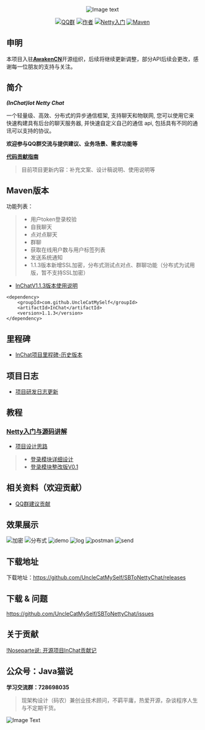 
<div align=center>

![Image text](https://raw.githubusercontent.com/UncleCatMySelf/img-myself/master/img/inchat/logo.png)

[![QQ群](https://img.shields.io/badge/QQ%E7%BE%A4-628793702-yellow.svg)](https://jq.qq.com/?_wv=1027&k=57X4L74)
[![作者](https://img.shields.io/badge/%E4%BD%9C%E8%80%85-MySelf-blue.svg)](https://github.com/UncleCatMySelf)
[![Netty入门](https://img.shields.io/badge/%E5%AD%A6%E4%B9%A0-Netty%E5%85%A5%E9%97%A8-ff69b4.svg)](doc/study/mulu.md)
[![Maven](https://img.shields.io/badge/Maven-1.1.3-orange.svg)](https://mvnrepository.com/artifact/com.github.UncleCatMySelf/InChat)


</div>

## 申明

本项目入驻[**AwakenCN**](https://github.com/AwakenCN)开源组织，后续将继续更新调整，部分API后续会更改，感谢每一位朋友的支持与关注。

## 简介

***(InChat)Iot Netty Chat***


一个轻量级、高效、分布式的异步通信框架, 支持聊天和物联网, 您可以使用它来快速构建具有后台的聊天服务器, 并快速自定义自己的通信 api, 包括具有不同的通讯可以支持的协议。

**欢迎参与QQ群交流与提供建议、业务场景、需求功能等**

**[代码贡献指南](http://www.imooc.com/article/272573)**

> 目前项目更新内容：补充文案、设计稿说明、使用说明等

## Maven版本

功能列表：

> * 用户token登录校验
> * 自我聊天
> * 点对点聊天
> * 群聊
> * 获取在线用户数与用户标签列表
> * 发送系统通知
> * 1.1.3版本新增SSL加密，分布式测试点对点、群聊功能（分布式为试用版，暂不支持SSL加密）

* [InChatV1.1.3版本使用说明](https://unclecatmyself.github.io/2019/01/15/inchatby113/)

```
<dependency>
    <groupId>com.github.UncleCatMySelf</groupId>
    <artifactId>InChat</artifactId>
    <version>1.1.3</version>
</dependency>
```

## 里程碑

* [InChat项目里程碑-历史版本](doc/goal/goal.md)

## 项目日志

* [项目研发日志更新](doc/Project-Log-cn.md)

## 教程

### [Netty入门与源码讲解](doc/study/mulu.md)
* [项目设计思路](doc/design_cn.md)

> * [登录模块详细设计](doc/detail/Login-cn.md)
> * [登录模块整改版V0.1](doc/detail/login_rect.md)

## 相关资料（欢迎贡献）

* [QQ群建议贡献](doc/advice/advice.md)

## 效果展示

![加密](https://raw.githubusercontent.com/UncleCatMySelf/img-myself/master/img/inchatGIF/%E5%8A%A0%E5%AF%86.gif)
![分布式](https://raw.githubusercontent.com/UncleCatMySelf/img-myself/master/img/inchatGIF/%E5%88%86%E5%B8%83%E5%BC%8F.gif)
![demo](https://github.com/UncleCatMySelf/img-myself/blob/master/img/inchatGIF/inchat_demo.gif)
![log](https://github.com/UncleCatMySelf/img-myself/blob/master/img/inchatGIF/inchat_log.gif)
![postman](https://github.com/UncleCatMySelf/img-myself/blob/master/img/inchatGIF/inchat_postman.gif)
![send](https://github.com/UncleCatMySelf/img-myself/blob/master/img/inchatGIF/inchat_send.gif)

## 下载地址

下载地址：https://github.com/UncleCatMySelf/SBToNettyChat/releases

## 下载 & 问题

https://github.com/UncleCatMySelf/SBToNettyChat/issues

## 关于贡献

[!Noseparte说: 开源项目InChat贡献记](https://www.imooc.com/article/272573)

## 公众号：Java猫说

**学习交流群：728698035**

> 现架构设计（码农）兼创业技术顾问，不羁平庸，热爱开源，杂谈程序人生与不定期干货。

![Image Text](https://user-gold-cdn.xitu.io/2018/12/28/167f41f1a5729856?w=344&h=344&f=jpeg&s=8231)

